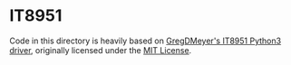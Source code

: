 # IT8951

Code in this directory is heavily based on [GregDMeyer's IT8951 Python3 driver](https://github.com/GregDMeyer/IT8951), originally licensed under the [MIT License](LICENSE.md).